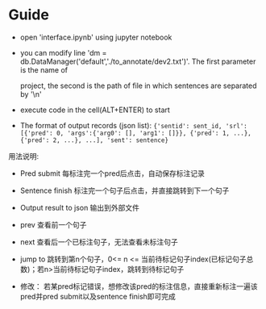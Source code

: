 # Guide

- open 'interface.ipynb' using jupyter notebook

- you can modify line 'dm = db.DataManager('default','./to_annotate/dev2.txt')'. The first parameter is the name of 
  
  project, the second is the path of file in which sentences are separated by '\n'
  
- execute code in the cell(ALT+ENTER) to start

- The format of output records (json list):
``{'sentid': sent_id, 'srl': [{'pred': 0, 'args':{'arg0': [], 'arg1': []}}, {'pred': 1, ...}, {'pred': 2, ...}, ...], 'sent': sentence}``

用法说明:

- Pred submit 每标注完一个pred后点击，自动保存标注记录

- Sentence finish 标注完一个句子后点击，并直接跳转到下一个句子

- Output result to json 输出到外部文件

- prev 查看前一个句子

- next 查看后一个已标注句子，无法查看未标注句子

- jump to 跳转到第n个句子，0<= n <= 当前待标记句子index(已标记句子总数)；若n>当前待标记句子index，跳转到待标记句子

- 修改： 若某pred标记错误，想修改该pred的标注信息，直接重新标注一遍该pred并pred submit以及sentence finish即可完成